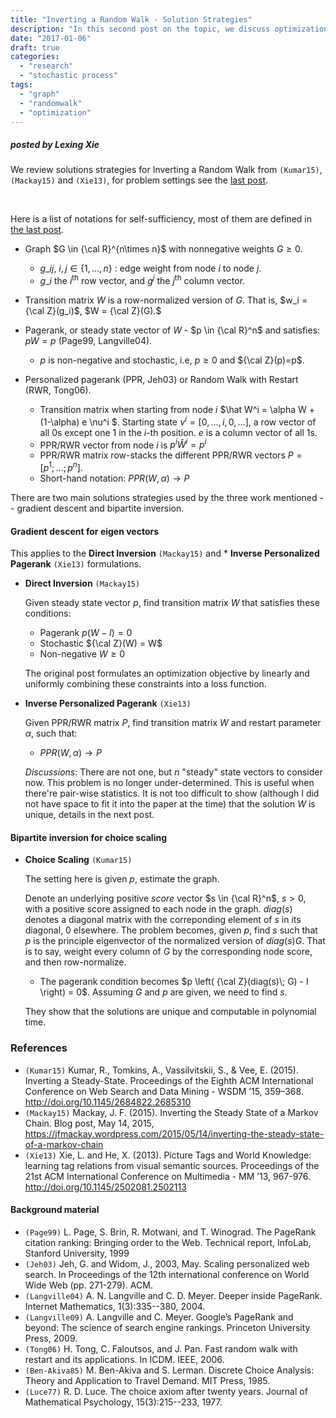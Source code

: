 ```yaml
---
title: "Inverting a Random Walk - Solution Strategies"
description: "In this second post on the topic, we discuss optimization strategies for graph inversion from random walks."
date: "2017-01-06"
draft: true
categories:
  - "research"
  - "stochastic process"
tags:
  - "graph"
  - "randomwalk"
  - "optimization"
---
```


##### posted by _Lexing Xie_

We review solutions strategies for Inverting a Random Walk from `(Kumar15)`, `(Mackay15)` and `(Xie13)`, for problem settings see the [last post](/post/invert_random_walk_problem).

<!--more-->

<p> <br /> </p>

Here is a list of notations for self-sufficiency, most of them are defined in [the last post](/post/invert_random_walk_problem). 

* Graph $G \in {\cal R}^{n\times n}$ with nonnegative weights $G \geq 0$.
  * $g\_{ij}$, $i,j \in \{1,\ldots,n\}$ : edge weight from node $i$ to node $j$.
  * $g\_i$ the $i^{\text{th}}$ row vector, and $g^j$ the $j^{\text{th}}$ column vector. 
* Transition matrix $W$ is a row-normalized version of $G$. That is, $w_i = {\cal Z}(g_i)$, $W = {\cal Z}(G).$

* Pagerank, or steady state vector of $W$ - $p \in {\cal R}^n$ and satisfies: $pW = p$ (Page99, Langville04).
  * $p$ is non-negative and stochastic, i.e,  $p\geq 0$ and ${\cal Z}(p)=p$. 

* Personalized pagerank (PPR, Jeh03) or Random Walk with Restart (RWR, Tong06).
	* Transition matrix when starting from node $i$ $\hat W^i = \alpha W + (1-\alpha) e \nu^i $. Starting state $\nu^i = [0,\ldots,i,0,\ldots]$, a row vector of all $0$s except one $1$ in the $i$-th position. $e$ is a column vector of all 1s. 
	* PPR/RWR vector from node $i$ is $p^i \hat W^i = p^i$
	* PPR/RWR matrix row-stacks the different PPR/RWR vectors $P = [p^1; \ldots; p^n].$
	* Short-hand notation: $PPR(W,\alpha) \rightarrow P$


There are two main solutions strategies used by the three work mentioned -- gradient descent and bipartite inversion. 

#### Gradient descent for eigen vectors 

This applies to the **Direct Inversion** `(Mackay15)`  and * **Inverse Personalized Pagerank** `(Xie13)` formulations. 

* **Direct Inversion** `(Mackay15)` 
	
	Given steady state vector $p$, find transition matrix $W$ that satisfies these conditions:

	* Pagerank $p (W-I) = 0$
	* Stochastic ${\cal Z}(W) = W$
	* Non-negative $W \geq 0$

	The original post formulates an optimization objective by linearly and uniformly combining these constraints into a loss function. 


* **Inverse Personalized Pagerank** `(Xie13)`

	Given PPR/RWR matrix $P$, find transition matrix $W$ and restart parameter $\alpha$, such that:

	* $PPR (W, \alpha) \rightarrow P$

	_Discussions_: 
	There are not one, but $n$ "steady" state vectors to consider now. This problem is no longer under-determined. This is useful when there're pair-wise statistics. It is not too difficult to show (although I did not have space to fit it into the paper at the time) that the solution $W$ is unique, details in the next post. 

#### Bipartite inversion for choice scaling 

* **Choice Scaling** `(Kumar15)` 
	
	The setting here is given $p$, estimate the graph. 
	
	Denote an underlying positive _score_ vector $s \in {\cal R}^n$, $s >0$, with a positive score assigned to each node in the graph.  $diag (s)$ denotes a diagonal matrix with the correponding element of $s$ in its diagonal, 0 elsewhere. 
	The problem becomes, given $p$, find $s$ such that $p$ is the principle eigenvector of the normalized version of $diag(s)G$. That is to say, weight every column of $G$ by the corresponding node score, and then row-normalize. 

	* The pagerank condition becomes $p \left( {\cal Z}(diag(s)\; G) - I \right) = 0$.  Assuming $G$ and $p$ are given, we need to find $s$. 

	They show that the solutions are unique and computable in polynomial time. 



### References

* `(Kumar15)` Kumar, R., Tomkins, A., Vassilvitskii, S., & Vee, E. (2015). Inverting a Steady-State. Proceedings of the Eighth ACM International Conference on Web Search and Data Mining - WSDM ’15, 359–368. http://doi.org/10.1145/2684822.2685310
* `(Mackay15)` Mackay, J. F. (2015). Inverting the Steady State of a Markov Chain. Blog post, May 14, 2015, https://jfmackay.wordpress.com/2015/05/14/inverting-the-steady-state-of-a-markov-chain
* `(Xie13)` Xie, L. and He, X. (2013). Picture Tags and World Knowledge: learning tag relations from visual semantic sources. Proceedings of the 21st ACM International Conference on Multimedia - MM ’13, 967-976. http://doi.org/10.1145/2502081.2502113

#### Background material

* `(Page99)` L. Page, S. Brin, R. Motwani, and T. Winograd. The PageRank citation ranking: Bringing order to the Web. Technical report, InfoLab, Stanford University, 1999
* `(Jeh03)` Jeh, G. and Widom, J., 2003, May. Scaling personalized web search. In Proceedings of the 12th international conference on World Wide Web (pp. 271-279). ACM.
* `(Langville04)` A. N. Langville and C. D. Meyer. Deeper inside PageRank. Internet Mathematics, 1(3):335--380, 2004.
* `(Langville09)` A. Langville and C. Meyer. Google’s PageRank and beyond: The science of search engine rankings. Princeton University Press, 2009.
* `(Tong06)` H. Tong, C. Faloutsos, and J. Pan. Fast random walk with restart and its applications. In ICDM. IEEE, 2006.
* `(Ben-Akiva85)` M. Ben-Akiva and S. Lerman. Discrete Choice Analysis: Theory and Application to Travel Demand. MIT Press, 1985.
* `(Luce77)` R. D. Luce. The choice axiom after twenty years. Journal of Mathematical Psychology, 15(3):215--233, 1977.